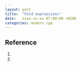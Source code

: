 ```yaml
---
layout: post
title:  "Fold expressions"
date:   xxxx-xx-xx 07:00:00 +0200
categories: modern cpp
---
```


## Reference
1) 
2) 